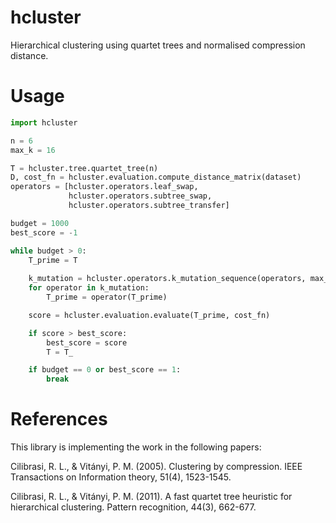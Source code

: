 # hcluster

Hierarchical clustering using quartet trees and normalised compression distance.

# Usage

```python
import hcluster

n = 6
max_k = 16

T = hcluster.tree.quartet_tree(n)
D, cost_fn = hcluster.evaluation.compute_distance_matrix(dataset)
operators = [hcluster.operators.leaf_swap,
             hcluster.operators.subtree_swap,
             hcluster.operators.subtree_transfer]

budget = 1000
best_score = -1

while budget > 0:
    T_prime = T
    
    k_mutation = hcluster.operators.k_mutation_sequence(operators, max_k)
    for operator in k_mutation:
        T_prime = operator(T_prime)

    score = hcluster.evaluation.evaluate(T_prime, cost_fn)

    if score > best_score:
        best_score = score
        T = T_

    if budget == 0 or best_score == 1:
        break
```

# References
This library is implementing the work in the following papers:

Cilibrasi, R. L., & Vitányi, P. M. (2005). Clustering by compression. IEEE Transactions on Information theory, 51(4), 1523-1545.

Cilibrasi, R. L., & Vitányi, P. M. (2011). A fast quartet tree heuristic for hierarchical clustering. Pattern recognition, 44(3), 662-677.

